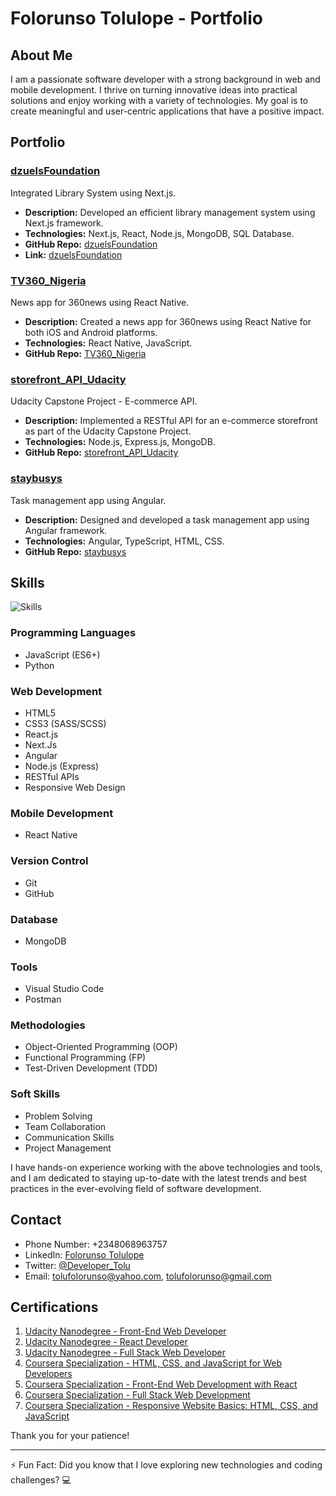 # Folorunso Tolulope - Portfolio

## About Me
I am a passionate software developer with a strong background in web and mobile development. I thrive on turning innovative ideas into practical solutions and enjoy working with a variety of technologies. My goal is to create meaningful and user-centric applications that have a positive impact.

## Portfolio

### [dzuelsFoundation](https://github.com/Tolufolorunso/dzuelsFoundation)
Integrated Library System using Next.js.
- **Description:** Developed an efficient library management system using Next.js framework.
- **Technologies:** Next.js, React, Node.js, MongoDB, SQL Database.
- **GitHub Repo:** [dzuelsFoundation](https://github.com/Tolufolorunso/dzuelsFoundation)
- **Link:** [dzuelsFoundation](https://dzuelsfoundation.vercel.app/)

### [TV360_Nigeria](https://github.com/Tolufolorunso/TV360_Nigeria)
News app for 360news using React Native.
- **Description:** Created a news app for 360news using React Native for both iOS and Android platforms.
- **Technologies:** React Native, JavaScript.
- **GitHub Repo:** [TV360_Nigeria](https://github.com/Tolufolorunso/TV360_Nigeria)

### [storefront_API_Udacity](https://github.com/Tolufolorunso/storefront_API_Udacity)
Udacity Capstone Project - E-commerce API.
- **Description:** Implemented a RESTful API for an e-commerce storefront as part of the Udacity Capstone Project.
- **Technologies:** Node.js, Express.js, MongoDB.
- **GitHub Repo:** [storefront_API_Udacity](https://github.com/Tolufolorunso/storefront_API_Udacity)

### [staybusys](https://github.com/Tolufolorunso/staybusys)
Task management app using Angular.
- **Description:** Designed and developed a task management app using Angular framework.
- **Technologies:** Angular, TypeScript, HTML, CSS.
- **GitHub Repo:** [staybusys](https://github.com/Tolufolorunso/staybusys)

## Skills
![Skills](https://images.unsplash.com/photo-1484417894907-623942c8ee29?ixlib=rb-4.0.3&ixid=M3wxMjA3fDB8MHxwaG90by1wYWdlfHx8fGVufDB8fHx8fA%3D%3D&auto=format&fit=crop&w=1332&q=80)

### Programming Languages
- JavaScript (ES6+)
- Python

### Web Development
- HTML5
- CSS3 (SASS/SCSS)
- React.js
- Next.Js
- Angular
- Node.js (Express)
- RESTful APIs
- Responsive Web Design

### Mobile Development
- React Native

### Version Control
- Git
- GitHub

### Database
- MongoDB

### Tools
- Visual Studio Code
- Postman

### Methodologies
- Object-Oriented Programming (OOP)
- Functional Programming (FP)
- Test-Driven Development (TDD)

### Soft Skills
- Problem Solving
- Team Collaboration
- Communication Skills
- Project Management

I have hands-on experience working with the above technologies and tools, and I am dedicated to staying up-to-date with the latest trends and best practices in the ever-evolving field of software development.

## Contact
- Phone Number: +2348068963757
- LinkedIn: [Folorunso Tolulope](https://www.linkedin.com/in/tolufolorunso/)
- Twitter: [@Developer_Tolu](https://twitter.com/Developer_Tolu)
- Email: [tolufolorunso@yahoo.com](mailto:tolufolorunso@yahoo.com), [tolufolorunso@gmail.com](mailto:tolufolorunso@gmail.com)

## Certifications
1. [Udacity Nanodegree - Front-End Web Developer](https://confirm.udacity.com/DLGPPG6D)
2. [Udacity Nanodegree - React Developer](https://confirm.udacity.com/NERVHGRZ)
3. [Udacity Nanodegree - Full Stack Web Developer](https://confirm.udacity.com/HCMLHFAL)
4. [Coursera Specialization - HTML, CSS, and JavaScript for Web Developers](https://www.coursera.org/account/accomplishments/specialization/certificate/2EBX9BSQWK8Y)
5. [Coursera Specialization - Front-End Web Development with React](https://www.coursera.org/account/accomplishments/specialization/certificate/JWPWQBHWFWLV)
6. [Coursera Specialization - Full Stack Web Development](https://www.coursera.org/account/accomplishments/specialization/certificate/JD2BR9U59LZC)
7. [Coursera Specialization - Responsive Website Basics: HTML, CSS, and JavaScript](https://www.coursera.org/account/accomplishments/specialization/certificate/HPN889HBAR9K)


Thank you for your patience!

---

⚡ Fun Fact: Did you know that I love exploring new technologies and coding challenges? 💻

